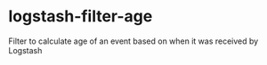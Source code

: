 # logstash-filter-age
Filter to calculate age of an event based on when it was received by Logstash
